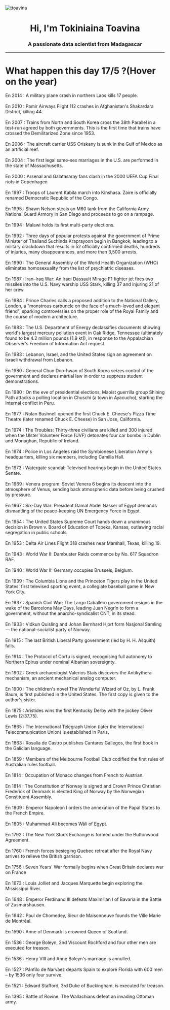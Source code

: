 
<p align="left"> <img src="https://komarev.com/ghpvc/?username=ttoavina&label=Profile%20views&color=0e75b6&style=flat" alt="ttoavina" /> </p>
<h1 align="center">Hi, I'm Tokiniaina Toavina</h1>
<h3 align="center">A passionate data scientist from Madagascar</h3>
    
<hr/>
<h1> What happen this day 17/5 ?(Hover on the year)</h1>

En 2014 : A military plane crash in northern Laos kills 17 people.
<br/><br/>
En 2010 : Pamir Airways Flight 112 crashes in Afghanistan's Shakardara District, killing 44.
<br/><br/>
En 2007 : Trains from North and South Korea cross the 38th Parallel in a test-run agreed by both governments. This is the first time that trains have crossed the Demilitarized Zone since 1953.
<br/><br/>
En 2006 : The aircraft carrier USS Oriskany is sunk in the Gulf of Mexico as an artificial reef.
<br/><br/>
En 2004 : The first legal same-sex marriages in the U.S. are performed in the state of Massachusetts.
<br/><br/>
En 2000 : Arsenal and Galatasaray fans clash in the 2000 UEFA Cup Final riots in Copenhagen
<br/><br/>
En 1997 : Troops of Laurent Kabila march into Kinshasa. Zaire is officially renamed Democratic Republic of the Congo.
<br/><br/>
En 1995 : Shawn Nelson steals an M60 tank from the California Army National Guard Armory in San Diego and proceeds to go on a rampage.
<br/><br/>
En 1994 : Malawi holds its first multi-party elections.
<br/><br/>
En 1992 : Three days of popular protests against the government of Prime Minister of Thailand Suchinda Kraprayoon begin in Bangkok, leading to a military crackdown that results in 52 officially confirmed deaths, hundreds of injuries, many disappearances, and more than 3,500 arrests.
<br/><br/>
En 1990 : The General Assembly of the World Health Organization (WHO) eliminates homosexuality from the list of psychiatric diseases.
<br/><br/>
En 1987 : Iran–Iraq War: An Iraqi Dassault Mirage F1 fighter jet fires two missiles into the U.S. Navy warship USS Stark, killing 37 and injuring 21 of her crew.
<br/><br/>
En 1984 : Prince Charles calls a proposed addition to the National Gallery, London, a "monstrous carbuncle on the face of a much-loved and elegant friend", sparking controversies on the proper role of the Royal Family and the course of modern architecture.
<br/><br/>
En 1983 : The U.S. Department of Energy declassifies documents showing world's largest mercury pollution event in Oak Ridge, Tennessee (ultimately found to be 4.2 million pounds [1.9 kt]), in response to the Appalachian Observer's Freedom of Information Act request.
<br/><br/>
En 1983 : Lebanon, Israel, and the United States sign an agreement on Israeli withdrawal from Lebanon.
<br/><br/>
En 1980 : General Chun Doo-hwan of South Korea seizes control of the government and declares martial law in order to suppress student demonstrations.
<br/><br/>
En 1980 : On the eve of presidential elections, Maoist guerrilla group Shining Path attacks a polling location in Chuschi (a town in Ayacucho), starting the Internal conflict in Peru.
<br/><br/>
En 1977 : Nolan Bushnell opened the first Chuck E. Cheese's Pizza Time Theatre (later renamed Chuck E. Cheese) in San Jose, California.
<br/><br/>
En 1974 : The Troubles: Thirty-three civilians are killed and 300 injured when the Ulster Volunteer Force (UVF) detonates four car bombs in Dublin and Monaghan, Republic of Ireland.
<br/><br/>
En 1974 : Police in Los Angeles raid the Symbionese Liberation Army's headquarters, killing six members, including Camilla Hall.
<br/><br/>
En 1973 : Watergate scandal: Televised hearings begin in the United States Senate.
<br/><br/>
En 1969 : Venera program: Soviet Venera 6 begins its descent into the atmosphere of Venus, sending back atmospheric data before being crushed by pressure.
<br/><br/>
En 1967 : Six-Day War: President Gamal Abdel Nasser of Egypt demands dismantling of the peace-keeping UN Emergency Force in Egypt.
<br/><br/>
En 1954 : The United States Supreme Court hands down a unanimous decision in Brown v. Board of Education of Topeka, Kansas, outlawing racial segregation in public schools.
<br/><br/>
En 1953 : Delta Air Lines Flight 318 crashes near Marshall, Texas, killing 19.
<br/><br/>
En 1943 : World War II: Dambuster Raids commence by No. 617 Squadron RAF.
<br/><br/>
En 1940 : World War II: Germany occupies Brussels, Belgium.
<br/><br/>
En 1939 : The Columbia Lions and the Princeton Tigers play in the United States' first televised sporting event, a collegiate baseball game in New York City.
<br/><br/>
En 1937 : Spanish Civil War: The Largo Caballero government resigns in the wake of the Barcelona May Days, leading Juan Negrín to form a government, without the anarcho-syndicalist CNT, in its stead.
<br/><br/>
En 1933 : Vidkun Quisling and Johan Bernhard Hjort form Nasjonal Samling — the national-socialist party of Norway.
<br/><br/>
En 1915 : The last British Liberal Party government (led by H. H. Asquith) falls.
<br/><br/>
En 1914 : The Protocol of Corfu is signed, recognising full autonomy to Northern Epirus under nominal Albanian sovereignty.
<br/><br/>
En 1902 : Greek archaeologist Valerios Stais discovers the Antikythera mechanism, an ancient mechanical analog computer.
<br/><br/>
En 1900 : The children's novel The Wonderful Wizard of Oz, by L. Frank Baum, is first published in the United States. The first copy is given to the author's sister.
<br/><br/>
En 1875 : Aristides wins the first Kentucky Derby with the jockey Oliver Lewis (2:37.75).
<br/><br/>
En 1865 : The International Telegraph Union (later the International Telecommunication Union) is established in Paris.
<br/><br/>
En 1863 : Rosalía de Castro publishes Cantares Gallegos, the first book in the Galician language.
<br/><br/>
En 1859 : Members of the Melbourne Football Club codified the first rules of Australian rules football.
<br/><br/>
En 1814 : Occupation of Monaco changes from French to Austrian.
<br/><br/>
En 1814 : The Constitution of Norway is signed and Crown Prince Christian Frederick of Denmark is elected King of Norway by the Norwegian Constituent Assembly.
<br/><br/>
En 1809 : Emperor Napoleon I orders the annexation of the Papal States to the French Empire.
<br/><br/>
En 1805 : Muhammad Ali becomes Wāli of Egypt.
<br/><br/>
En 1792 : The New York Stock Exchange is formed under the Buttonwood Agreement.
<br/><br/>
En 1760 : French forces besieging Quebec retreat after the Royal Navy arrives to relieve the British garrison.
<br/><br/>
En 1756 : Seven Years' War formally begins when Great Britain declares war on France
<br/><br/>
En 1673 : Louis Jolliet and Jacques Marquette begin exploring the Mississippi River.
<br/><br/>
En 1648 : Emperor Ferdinand III defeats Maximilian I of Bavaria in the Battle of Zusmarshausen.
<br/><br/>
En 1642 : Paul de Chomedey, Sieur de Maisonneuve founds the Ville Marie de Montréal.
<br/><br/>
En 1590 : Anne of Denmark is crowned Queen of Scotland.
<br/><br/>
En 1536 : George Boleyn, 2nd Viscount Rochford and four other men are executed for treason.
<br/><br/>
En 1536 : Henry VIII and Anne Boleyn's marriage is annulled.
<br/><br/>
En 1527 : Pánfilo de Narváez departs Spain to explore Florida with 600 men – by 1536 only four survive.
<br/><br/>
En 1521 : Edward Stafford, 3rd Duke of Buckingham, is executed for treason.
<br/><br/>
En 1395 : Battle of Rovine: The Wallachians defeat an invading Ottoman army.
<br/><br/>
